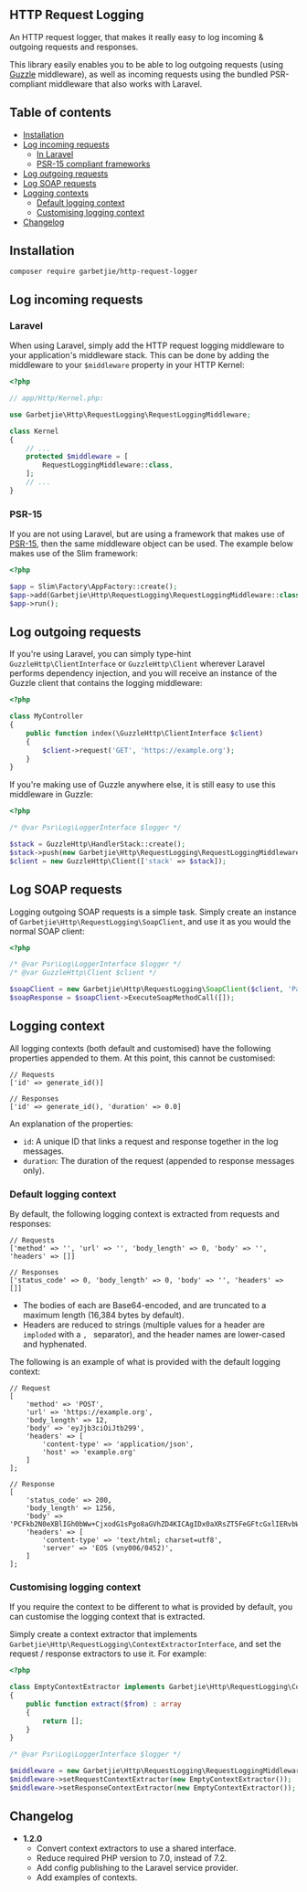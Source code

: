HTTP Request Logging
--------------------

An HTTP request logger, that makes it really easy to log incoming & outgoing requests and responses.

This library easily enables you to be able to log outgoing requests (using [Guzzle](http://docs.guzzlephp.org) middleware),
as well as incoming requests using the bundled PSR-compliant middleware that also works with Laravel.


## Table of contents

* [Installation](#installation)
* [Log incoming requests](#log-incoming-requests)
    * [In Laravel](#laravel)
    * [PSR-15 compliant frameworks](#psr-15)
* [Log outgoing requests](#log-outgoing-requests)
* [Log SOAP requests](#log-soap-requests)
* [Logging contexts](#logging-context)
    * [Default logging context](#default-logging-context)
    * [Customising logging context](#customising-logging-context)
* [Changelog](#changelog)

## Installation

    composer require garbetjie/http-request-logger
    
## Log incoming requests

### Laravel

When using Laravel, simply add the HTTP request logging middleware to your application's middleware stack.
This can be done by adding the middleware to your `$middleware` property in your HTTP Kernel:

```php
<?php

// app/Http/Kernel.php:

use Garbetjie\Http\RequestLogging\RequestLoggingMiddleware;

class Kernel
{
    // ...
    protected $middleware = [
        RequestLoggingMiddleware::class,
    ];
    // ...
}
```

### PSR-15

If you are not using Laravel, but are using a framework that makes use of [PSR-15](https://www.php-fig.org/psr/psr-15),
then the same middleware object can be used. The example below makes use of the Slim framework:

```php
<?php

$app = Slim\Factory\AppFactory::create();
$app->add(Garbetjie\Http\RequestLogging\RequestLoggingMiddleware::class);
$app->run();
```


## Log outgoing requests

If you're using Laravel, you can simply type-hint `GuzzleHttp\ClientInterface` or `GuzzleHttp\Client` wherever Laravel
performs dependency injection, and you will receive an instance of the Guzzle client that contains the logging middleware:

```php
<?php

class MyController
{
    public function index(\GuzzleHttp\ClientInterface $client)
    {
        $client->request('GET', 'https://example.org');
    }
}
```

If you're making use of Guzzle anywhere else, it is still easy to use this middleware in Guzzle:

```php
<?php

/* @var Psr\Log\LoggerInterface $logger */

$stack = GuzzleHttp\HandlerStack::create();
$stack->push(new Garbetjie\Http\RequestLogging\RequestLoggingMiddleware($logger, 'debug'), 'logging');
$client = new GuzzleHttp\Client(['stack' => $stack]);
```


## Log SOAP requests

Logging outgoing SOAP requests is a simple task. Simply create an instance of `Garbetjie\Http\RequestLogging\SoapClient`,
and use it as you would the normal SOAP client:

```php
<?php

/* @var Psr\Log\LoggerInterface $logger */
/* @var GuzzleHttp\Client $client */

$soapClient = new Garbetjie\Http\RequestLogging\SoapClient($client, 'Path to WSDL');
$soapResponse = $soapClient->ExecuteSoapMethodCall([]);
```


## Logging context

All logging contexts (both default and customised) have the following properties appended to them. At this point, this
cannot be customised:

    // Requests
    ['id' => generate_id()]
    
    // Responses
    ['id' => generate_id(), 'duration' => 0.0]

An explanation of the properties:

* `id`: A unique ID that links a request and response together in the log messages.
* `duration`: The duration of the request (appended to response messages only).


### Default logging context

By default, the following logging context is extracted from requests and responses:

    // Requests
    ['method' => '', 'url' => '', 'body_length' => 0, 'body' => '', 'headers' => []]
    
    // Responses
    ['status_code' => 0, 'body_length' => 0, 'body' => '', 'headers' => []]

* The bodies of each are Base64-encoded, and are truncated to a maximum length (16,384 bytes by default).
* Headers are reduced to strings (multiple values for a header are `imploded` with a `, ` separator), and the header names
  are lower-cased and hyphenated. 

The following is an example of what is provided with the default logging context:

    // Request
    [
        'method' => 'POST',
        'url' => 'https://example.org',
        'body_length' => 12,
        'body' => 'eyJjb3ciOiJtb299',
        'headers' => [
            'content-type' => 'application/json',
            'host' => 'example.org'
        ]
    ];
    
    // Response
    [
        'status_code' => 200,
        'body_length' => 1256,
        'body' => 'PCFkb2N0eXBlIGh0bWw+CjxodG1sPgo8aGVhZD4KICAgIDx0aXRsZT5FeGFtcGxlIERvbWFpbjwvdGl0b...',
        'headers' => [
            'content-type' => 'text/html; charset=utf8',
            'server' => 'EOS (vny006/0452)',
        ]
    ];


### Customising logging context

If you require the context to be different to what is provided by default, you can customise the logging context that is
extracted.

Simply create a context extractor that implements `Garbetjie\Http\RequestLogging\ContextExtractorInterface`, and set the
request / response extractors to use it. For example:

```php
<?php

class EmptyContextExtractor implements Garbetjie\Http\RequestLogging\ContextExtractorInterface
{
    public function extract($from) : array
    {
        return [];
    }
}

/* @var Psr\Log\LoggerInterface $logger */

$middleware = new Garbetjie\Http\RequestLogging\RequestLoggingMiddleware($logger, 'debug');
$middleware->setRequestContextExtractor(new EmptyContextExtractor());
$middleware->setResponseContextExtractor(new EmptyContextExtractor());

```

## Changelog

* **1.2.0**
    * Convert context extractors to use a shared interface.
    * Reduce required PHP version to 7.0, instead of 7.2.
    * Add config publishing to the Laravel service provider. 
    * Add examples of contexts.
